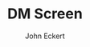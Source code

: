 ---
title: DM Screen
description: A digital DM screen for Dungeons & Dragons 5th Edition.
author: John Eckert
image: https://raw.githubusercontent.com/johneckert/owlbear-dmscreen/main/docs/header.png
icon: /images/icon.svg
tags:
  - RPG
  - tabletop
  - cards
  - fantasy
manifest: /manifest.json
learn-more: https://example.com
---